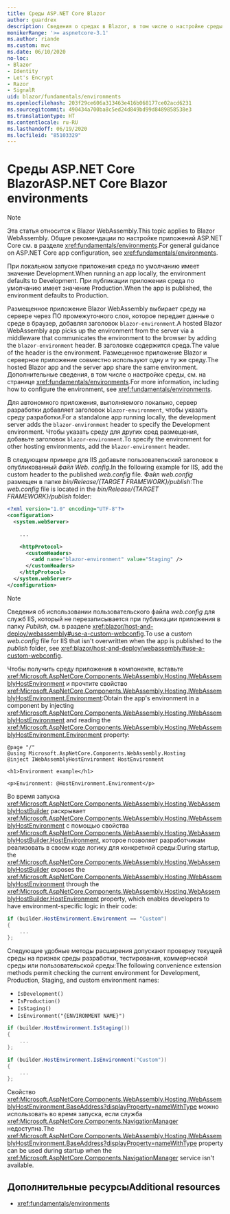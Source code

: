 ```yaml
---
title: Среды ASP.NET Core Blazor
author: guardrex
description: Сведения о средах в Blazor, в том числе о настройке среды для приложения Blazor WebAssembly.
monikerRange: '>= aspnetcore-3.1'
ms.author: riande
ms.custom: mvc
ms.date: 06/10/2020
no-loc:
- Blazor
- Identity
- Let's Encrypt
- Razor
- SignalR
uid: blazor/fundamentals/environments
ms.openlocfilehash: 203f29ce606a313463e416b068177ce02acd6231
ms.sourcegitcommit: 490434a700ba8c5ed24d849bd99d8489858538e3
ms.translationtype: HT
ms.contentlocale: ru-RU
ms.lasthandoff: 06/19/2020
ms.locfileid: "85103329"
---
```

# <a name="aspnet-core-blazor-environments"></a><span data-ttu-id="48680-103">Среды ASP.NET Core Blazor</span><span class="sxs-lookup"><span data-stu-id="48680-103">ASP.NET Core Blazor environments</span></span>

> [!NOTE]
> <span data-ttu-id="48680-104">Эта статья относится к Blazor WebAssembly.</span><span class="sxs-lookup"><span data-stu-id="48680-104">This topic applies to Blazor WebAssembly.</span></span> <span data-ttu-id="48680-105">Общие рекомендации по настройке приложений ASP.NET Core см. в разделе <xref:fundamentals/environments>.</span><span class="sxs-lookup"><span data-stu-id="48680-105">For general guidance on ASP.NET Core app configuration, see <xref:fundamentals/environments>.</span></span>

<span data-ttu-id="48680-106">При локальном запуске приложения среда по умолчанию имеет значение Development.</span><span class="sxs-lookup"><span data-stu-id="48680-106">When running an app locally, the environment defaults to Development.</span></span> <span data-ttu-id="48680-107">При публикации приложения среда по умолчанию имеет значение Production.</span><span class="sxs-lookup"><span data-stu-id="48680-107">When the app is published, the environment defaults to Production.</span></span>

<span data-ttu-id="48680-108">Размещенное приложение Blazor WebAssembly выбирает среду на сервере через ПО промежуточного слоя, которое передает данные о среде в браузер, добавляя заголовок `blazor-environment`.</span><span class="sxs-lookup"><span data-stu-id="48680-108">A hosted Blazor WebAssembly app picks up the environment from the server via a middleware that communicates the environment to the browser by adding the `blazor-environment` header.</span></span> <span data-ttu-id="48680-109">В заголовке содержится среда.</span><span class="sxs-lookup"><span data-stu-id="48680-109">The value of the header is the environment.</span></span> <span data-ttu-id="48680-110">Размещенное приложение Blazor и серверное приложение совместно используют одну и ту же среду.</span><span class="sxs-lookup"><span data-stu-id="48680-110">The hosted Blazor app and the server app share the same environment.</span></span> <span data-ttu-id="48680-111">Дополнительные сведения, в том числе о настройке среды, см. на странице <xref:fundamentals/environments>.</span><span class="sxs-lookup"><span data-stu-id="48680-111">For more information, including how to configure the environment, see <xref:fundamentals/environments>.</span></span>

<span data-ttu-id="48680-112">Для автономного приложения, выполняемого локально, сервер разработки добавляет заголовок `blazor-environment`, чтобы указать среду разработки.</span><span class="sxs-lookup"><span data-stu-id="48680-112">For a standalone app running locally, the development server adds the `blazor-environment` header to specify the Development environment.</span></span> <span data-ttu-id="48680-113">Чтобы указать среду для других сред размещения, добавьте заголовок `blazor-environment`.</span><span class="sxs-lookup"><span data-stu-id="48680-113">To specify the environment for other hosting environments, add the `blazor-environment` header.</span></span>

<span data-ttu-id="48680-114">В следующем примере для IIS добавьте пользовательский заголовок в опубликованный *файл Web. config*.</span><span class="sxs-lookup"><span data-stu-id="48680-114">In the following example for IIS, add the custom header to the published *web.config* file.</span></span> <span data-ttu-id="48680-115">Файл *web.config* размещен в папке *bin/Release/{TARGET FRAMEWORK}/publish*:</span><span class="sxs-lookup"><span data-stu-id="48680-115">The *web.config* file is located in the *bin/Release/{TARGET FRAMEWORK}/publish* folder:</span></span>

```xml
<?xml version="1.0" encoding="UTF-8"?>
<configuration>
  <system.webServer>

    ...

    <httpProtocol>
      <customHeaders>
        <add name="blazor-environment" value="Staging" />
      </customHeaders>
    </httpProtocol>
  </system.webServer>
</configuration>
```

> [!NOTE]
> <span data-ttu-id="48680-116">Сведения об использовании пользовательского файла *web.config* для служб IIS, который не перезаписывается при публикации приложения в папку *Publish*, см. в разделе <xref:blazor/host-and-deploy/webassembly#use-a-custom-webconfig>.</span><span class="sxs-lookup"><span data-stu-id="48680-116">To use a custom *web.config* file for IIS that isn't overwritten when the app is published to the *publish* folder, see <xref:blazor/host-and-deploy/webassembly#use-a-custom-webconfig>.</span></span>

<span data-ttu-id="48680-117">Чтобы получить среду приложения в компоненте, вставьте <xref:Microsoft.AspNetCore.Components.WebAssembly.Hosting.IWebAssemblyHostEnvironment> и прочтите свойство <xref:Microsoft.AspNetCore.Components.WebAssembly.Hosting.IWebAssemblyHostEnvironment.Environment>:</span><span class="sxs-lookup"><span data-stu-id="48680-117">Obtain the app's environment in a component by injecting <xref:Microsoft.AspNetCore.Components.WebAssembly.Hosting.IWebAssemblyHostEnvironment> and reading the <xref:Microsoft.AspNetCore.Components.WebAssembly.Hosting.IWebAssemblyHostEnvironment.Environment> property:</span></span>

```razor
@page "/"
@using Microsoft.AspNetCore.Components.WebAssembly.Hosting
@inject IWebAssemblyHostEnvironment HostEnvironment

<h1>Environment example</h1>

<p>Environment: @HostEnvironment.Environment</p>
```

<span data-ttu-id="48680-118">Во время запуска <xref:Microsoft.AspNetCore.Components.WebAssembly.Hosting.WebAssemblyHostBuilder> раскрывает <xref:Microsoft.AspNetCore.Components.WebAssembly.Hosting.IWebAssemblyHostEnvironment> с помощью свойства <xref:Microsoft.AspNetCore.Components.WebAssembly.Hosting.WebAssemblyHostBuilder.HostEnvironment>, которое позволяет разработчикам реализовать в своем коде логику для конкретной среды:</span><span class="sxs-lookup"><span data-stu-id="48680-118">During startup, the <xref:Microsoft.AspNetCore.Components.WebAssembly.Hosting.WebAssemblyHostBuilder> exposes the <xref:Microsoft.AspNetCore.Components.WebAssembly.Hosting.IWebAssemblyHostEnvironment> through the <xref:Microsoft.AspNetCore.Components.WebAssembly.Hosting.WebAssemblyHostBuilder.HostEnvironment> property, which enables developers to have environment-specific logic in their code:</span></span>

```csharp
if (builder.HostEnvironment.Environment == "Custom")
{
    ...
};
```

<span data-ttu-id="48680-119">Следующие удобные методы расширения допускают проверку текущей среды на признак среды разработки, тестирования, коммерческой среды или пользовательской среды:</span><span class="sxs-lookup"><span data-stu-id="48680-119">The following convenience extension methods permit checking the current environment for Development, Production, Staging, and custom environment names:</span></span>

* `IsDevelopment()`
* `IsProduction()`
* `IsStaging()`
* `IsEnvironment("{ENVIRONMENT NAME}")`

```csharp
if (builder.HostEnvironment.IsStaging())
{
    ...
};

if (builder.HostEnvironment.IsEnvironment("Custom"))
{
    ...
};
```

<span data-ttu-id="48680-120">Свойство <xref:Microsoft.AspNetCore.Components.WebAssembly.Hosting.IWebAssemblyHostEnvironment.BaseAddress?displayProperty=nameWithType> можно использовать во время запуска, если служба <xref:Microsoft.AspNetCore.Components.NavigationManager> недоступна.</span><span class="sxs-lookup"><span data-stu-id="48680-120">The <xref:Microsoft.AspNetCore.Components.WebAssembly.Hosting.IWebAssemblyHostEnvironment.BaseAddress?displayProperty=nameWithType> property can be used during startup when the <xref:Microsoft.AspNetCore.Components.NavigationManager> service isn't available.</span></span>

## <a name="additional-resources"></a><span data-ttu-id="48680-121">Дополнительные ресурсы</span><span class="sxs-lookup"><span data-stu-id="48680-121">Additional resources</span></span>

* <xref:fundamentals/environments>
